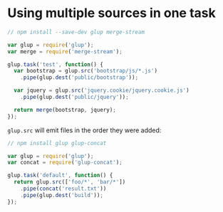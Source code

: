 # Using multiple sources in one task

```js
// npm install --save-dev glup merge-stream

var glup = require('glup');
var merge = require('merge-stream');

glup.task('test', function() {
  var bootstrap = glup.src('bootstrap/js/*.js')
    .pipe(glup.dest('public/bootstrap'));

  var jquery = glup.src('jquery.cookie/jquery.cookie.js')
    .pipe(glup.dest('public/jquery'));

  return merge(bootstrap, jquery);
});
```

`glup.src` will emit files in the order they were added:

```js
// npm install glup glup-concat

var glup = require('glup');
var concat = require('glup-concat');

glup.task('default', function() {
  return glup.src(['foo/*', 'bar/*'])
    .pipe(concat('result.txt'))
    .pipe(glup.dest('build'));
});
